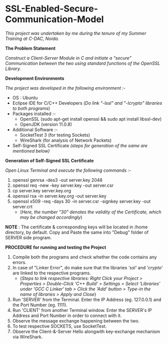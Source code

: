 # SSL-Enabled-Secure-Communication-Model



*This project was undertaken by me during the tenure of my Summer Training at C-DAC, Noida.*



__The Problem Statement__

*Construct a Client-Server Module in C and initiate a “secure” Communication between the two using standard functions of the OpenSSL Library.*



__Development Environments__

*The project was developed in the following environment :-*

* OS : Ubuntu
* Eclipse IDE for C/C++ Developers
  (*Do link "-lssl" and "-lcrypto" libraries to both programs*)
* Packages installed :-           
  * OpenSSL
    (sudo apt-get install openssl && sudo apt install libssl-dev)
  * OpenJDK (version 11.0.8) 
* Additional Software :-
  * SocketTest 3 (for testing Sockets)
  * WireShark (for analysis of Network Packets)
* Self-Signed SSL Certificate 
  *(steps for generation of the same are mentioned below)*



__Generation of Self-Signed SSL Certificate__

*Open Linux Terminal and execute the following commands :-*

1. openssl genrsa -des3 -out server.key 2048
2. openssl req -new -key server.key -out server.csr
3. cp server.key server.key.org
4. openssl rsa -in server.key.org -out server.key
5. openssl x509 -req -days 30 -in server.csr -signkey server.key -out server.crt
   * (*Here, the number "30" denotes the validity of the Certificate, which may be changed accordingly*)

__NOTE__ : The certificate & corresponding keys will be located in /home directory, by default. Copy and Paste the same into "Debug" folder of SERVER side program. 


__PROCEDURE for running and testing the Project__

1. Compile both the programs and check whether the code contains any errors.
2. In case of "Linker Error", do make sure that the libraries *'ssl'* and *'crypto'* are linked to the respective programs.
   * (*Steps to link respective libraries: Right Click your Project > Properties > Double-Click 'C++ Build' > Settings > Select 'Libraries' under 'GCC C Linker' tab > Click the 'Add' button > Type-in the name of libraries > Apply and Close*)
3. Run 'SERVER' from the Terminal. Enter the IP Address (eg. 127.0.0.1) and the Port Number (eg. 1111).
4. Run 'CLIENT' from another Terminal window. Enter the SERVER's IP Address and Port Number in order to connect with it.
5. Observe the message exchange happening between the two.
6. To test respective SOCKETS, use SocketTest.
7. Observe the Client-&-Server Hello alongwith key-exchange mechanism via WireShark.
